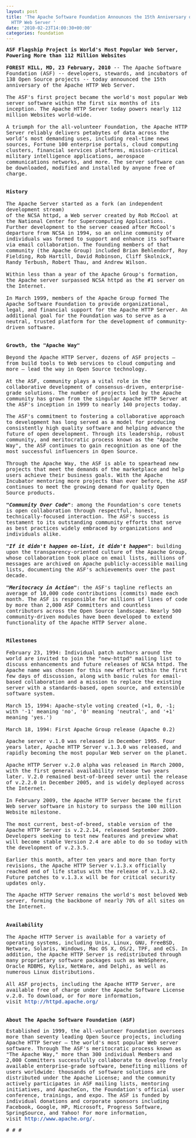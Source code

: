 ```yaml
---
layout: post
title: 'The Apache Software Foundation Announces the 15th Anniversary of the Apache
  HTTP Web Server '
date: '2010-02-23T14:00:30+00:00'
categories: foundation
---
```

<p><span class="Apple-style-span" style="font-family: monospace; font-size: 14px; line-height: 16px; "><b>ASF Flagship Project is World's Most Popular Web Server, Powering More than 112 Million Websites&nbsp;<br style="line-height: 1.2em; outline-style: none; outline-width: initial; outline-color: initial; " /></b><br style="line-height: 1.2em; outline-style: none; outline-width: initial; outline-color: initial; " /><b>FOREST HILL, MD, 23 February, 2010</b> -- The Apache Software Foundation (ASF) -- developers, stewards, and incubators of 138 Open Source projects -- today announced the 15th anniversary of the Apache HTTP Web Server.<br style="line-height: 1.2em; outline-style: none; outline-width: initial; outline-color: initial; " /><br style="line-height: 1.2em; outline-style: none; outline-width: initial; outline-color: initial; " />The ASF's first project became the world's most popular Web server software within the first six months of its inception. The Apache HTTP Server today powers nearly 112 million Websites world-wide.<br style="line-height: 1.2em; outline-style: none; outline-width: initial; outline-color: initial; " /><br style="line-height: 1.2em; outline-style: none; outline-width: initial; outline-color: initial; " />A triumph for the all-volunteer Foundation, the Apache HTTP Server reliably delivers petabytes of data across the world’s most demanding uses, including real-time news sources, Fortune 100 enterprise portals, cloud computing clusters, financial services platforms, mission-critical military intelligence applications, aerospace communications networks, and more. The server software can be downloaded, modified and installed by anyone free of charge.<br style="line-height: 1.2em; outline-style: none; outline-width: initial; outline-color: initial; " /><br style="line-height: 1.2em; outline-style: none; outline-width: initial; outline-color: initial; " /><br style="line-height: 1.2em; outline-style: none; outline-width: initial; outline-color: initial; " /><b>History</b><br style="line-height: 1.2em; outline-style: none; outline-width: initial; outline-color: initial; " /><br style="line-height: 1.2em; outline-style: none; outline-width: initial; outline-color: initial; " />The Apache Server started as a fork (an independent development stream)<br style="line-height: 1.2em; outline-style: none; outline-width: initial; outline-color: initial; " />of the NCSA httpd, a Web server created by Rob McCool at the National Center for Supercomputing Applications.&nbsp; Further development to the server ceased after McCool's departure from NCSA in 1994, so an online community of individuals was formed to support and enhance its software via email collaboration. The founding members of that community (the Apache Group) included Brian Behlendorf, Roy Fielding, Rob Hartill, David Robinson, Cliff Skolnick, Randy Terbush, Robert Thau, and Andrew Wilson.<br style="line-height: 1.2em; outline-style: none; outline-width: initial; outline-color: initial; " /><br style="line-height: 1.2em; outline-style: none; outline-width: initial; outline-color: initial; " />Within less than a year of the Apache Group's formation, the Apache server surpassed NCSA httpd as the #1 server on the Internet.<br style="line-height: 1.2em; outline-style: none; outline-width: initial; outline-color: initial; " /><br style="line-height: 1.2em; outline-style: none; outline-width: initial; outline-color: initial; " />In March 1999, members of the Apache Group formed The Apache Software Foundation to provide organizational, legal, and financial support for the Apache HTTP Server. An additional goal for the Foundation was to serve as a neutral, trusted platform for the development of community-driven software.<br style="line-height: 1.2em; outline-style: none; outline-width: initial; outline-color: initial; " /><br style="line-height: 1.2em; outline-style: none; outline-width: initial; outline-color: initial; " /><br style="line-height: 1.2em; outline-style: none; outline-width: initial; outline-color: initial; " /><b>Growth, the &quot;Apache Way&quot;</b><br style="line-height: 1.2em; outline-style: none; outline-width: initial; outline-color: initial; " /><br style="line-height: 1.2em; outline-style: none; outline-width: initial; outline-color: initial; " />Beyond the Apache HTTP Server, dozens of ASF projects – from build tools to Web services to cloud computing and more – lead the way in Open Source technology.&nbsp;<br style="line-height: 1.2em; outline-style: none; outline-width: initial; outline-color: initial; " /><br style="line-height: 1.2em; outline-style: none; outline-width: initial; outline-color: initial; " />At the ASF, community plays a vital role in the collaborative development of consensus-driven, enterprise-grade solutions. The number of projects led by the Apache community has grown from the singular Apache HTTP Server at the ASF's inception in 1999 to nearly 140 projects today.<br style="line-height: 1.2em; outline-style: none; outline-width: initial; outline-color: initial; " /><br style="line-height: 1.2em; outline-style: none; outline-width: initial; outline-color: initial; " />The ASF's commitment to fostering a collaborative approach to development has long served as a model for producing consistently high quality software and helping advance the future of open development. Through its leadership, robust community, and meritocratic process known as the &quot;Apache Way&quot;, the ASF continues to gain recognition as one of the most successful influencers in Open Source.<br style="line-height: 1.2em; outline-style: none; outline-width: initial; outline-color: initial; " /><br style="line-height: 1.2em; outline-style: none; outline-width: initial; outline-color: initial; " />Through the Apache Way, the ASF is able to spearhead new projects that meet the demands of the marketplace and help users achieve their business goals. With the Apache Incubator mentoring more projects than ever before, the ASF continues to meet the growing demand for quality Open Source products.<br style="line-height: 1.2em; outline-style: none; outline-width: initial; outline-color: initial; " /><br style="line-height: 1.2em; outline-style: none; outline-width: initial; outline-color: initial; " /><b><i>&quot;Community Over Code&quot;</i></b>: among the Foundation's core tenets is open collaboration through respectful, honest, technically-focused interaction. The ASF's success is testament to its outstanding community efforts that serve as best practices widely embraced by organizations and individuals alike.<br style="line-height: 1.2em; outline-style: none; outline-width: initial; outline-color: initial; " /><br style="line-height: 1.2em; outline-style: none; outline-width: initial; outline-color: initial; " /><b><i>&quot;If it didn't happen on-list, it didn't happen&quot;</i></b>: building upon the transparency-oriented culture of the Apache Group, whose collaboration took place on email lists, millions of messages are archived on Apache publicly-accessible mailing lists, documenting the ASF's achievements over the past decade.<br style="line-height: 1.2em; outline-style: none; outline-width: initial; outline-color: initial; " /><br style="line-height: 1.2em; outline-style: none; outline-width: initial; outline-color: initial; " /><b><i>&quot;Meritocracy in Action&quot;</i></b>: the ASF's tagline reflects an average of 10,000 code contributions (commits) made each month. The ASF is responsible for millions of lines of code by more than 2,000 ASF Committers and countless contributors across the Open Source landscape. Nearly 500 community-driven modules have been developed to extend functionality of the Apache HTTP Server alone.<br style="line-height: 1.2em; outline-style: none; outline-width: initial; outline-color: initial; " /><br style="line-height: 1.2em; outline-style: none; outline-width: initial; outline-color: initial; " /><br style="line-height: 1.2em; outline-style: none; outline-width: initial; outline-color: initial; " /><b>Milestones</b><br style="line-height: 1.2em; outline-style: none; outline-width: initial; outline-color: initial; " /><br style="line-height: 1.2em; outline-style: none; outline-width: initial; outline-color: initial; " />February 23, 1994: Individual patch authors around the world are invited&nbsp;to join the &quot;new-httpd&quot; mailing list to discuss enhancements and future&nbsp;releases of NCSA httpd. The Apache name was chosen for this new effort&nbsp;within the first few days of discussion, along with basic rules for&nbsp;email-based collaboration and a mission to replace the existing server&nbsp;with a standards-based, open source, and extensible software system.<br style="line-height: 1.2em; outline-style: none; outline-width: initial; outline-color: initial; " /><br style="line-height: 1.2em; outline-style: none; outline-width: initial; outline-color: initial; " />March 15, 1994: Apache-style voting created (+1, 0, -1; with '-1' meaning 'no', '0' meaning 'neutral', and '+1' meaning 'yes.')<br style="line-height: 1.2em; outline-style: none; outline-width: initial; outline-color: initial; " /><br style="line-height: 1.2em; outline-style: none; outline-width: initial; outline-color: initial; " />March 18, 1994: First Apache Group release (Apache 0.2)<br style="line-height: 1.2em; outline-style: none; outline-width: initial; outline-color: initial; " /><br style="line-height: 1.2em; outline-style: none; outline-width: initial; outline-color: initial; " />Apache server v.1.0 was released in December 1995. Four years later, Apache HTTP Server v.1.3.0 was released, and rapidly becoming the most popular Web server on the planet.<br style="line-height: 1.2em; outline-style: none; outline-width: initial; outline-color: initial; " /><br style="line-height: 1.2em; outline-style: none; outline-width: initial; outline-color: initial; " />Apache HTTP Server v.2.0 alpha was released in March 2000, with the first general availability release two years later. V.2.0 remained best-of-breed sever until the release of v.2.2.0 in December 2005, and is widely deployed across the Internet.&nbsp;<br style="line-height: 1.2em; outline-style: none; outline-width: initial; outline-color: initial; " /><br style="line-height: 1.2em; outline-style: none; outline-width: initial; outline-color: initial; " />In February 2009, the Apache HTTP Server became the first Web server software in history to surpass the 100 million Website milestone.<br style="line-height: 1.2em; outline-style: none; outline-width: initial; outline-color: initial; " /><br style="line-height: 1.2em; outline-style: none; outline-width: initial; outline-color: initial; " />The most current, best-of-breed, stable version of the Apache HTTP Server is v.2.2.14, released September 2009. Developers seeking to test new features and preview what will become stable Version 2.4 are able to do so today with the development of v.2.3.5.<br style="line-height: 1.2em; outline-style: none; outline-width: initial; outline-color: initial; " /><br style="line-height: 1.2em; outline-style: none; outline-width: initial; outline-color: initial; " />Earlier this month, after ten years and more than forty revisions, the Apache HTTP Server v.1.3.x officially reached end of life status with the release of v.1.3.42. Future patches to v.1.3.x will be for critical security updates only.<br style="line-height: 1.2em; outline-style: none; outline-width: initial; outline-color: initial; " /><br style="line-height: 1.2em; outline-style: none; outline-width: initial; outline-color: initial; " />The Apache HTTP Server remains the world's most beloved Web server, forming the backbone of nearly 70% of all sites on the Internet.<br style="line-height: 1.2em; outline-style: none; outline-width: initial; outline-color: initial; " /><br style="line-height: 1.2em; outline-style: none; outline-width: initial; outline-color: initial; " /><br style="line-height: 1.2em; outline-style: none; outline-width: initial; outline-color: initial; " /><b>Availability<br style="line-height: 1.2em; outline-style: none; outline-width: initial; outline-color: initial; " /></b><br style="line-height: 1.2em; outline-style: none; outline-width: initial; outline-color: initial; " />The Apache HTTP Server is available for a variety of operating systems, including Unix, Linux, GNU, FreeBSD, Netware, Solaris, Windows, Mac OS X, OS/2, TPF, and eCS. In addition, the Apache HTTP Server is redistributed through many proprietary software packages such as WebSphere, Oracle RDBMS, Kylix, NetWare, and Delphi, as well as numerous Linux distributions.<br style="line-height: 1.2em; outline-style: none; outline-width: initial; outline-color: initial; " /><br style="line-height: 1.2em; outline-style: none; outline-width: initial; outline-color: initial; " />All ASF projects, including the Apache HTTP Server, are available free of charge under the Apache Software License v.2.0. To download, or for more information, visit&nbsp;<a href="http://httpd.apache.org/" target="_blank" style="line-height: 1.2em; text-decoration: none; color: rgb(0, 51, 153); outline-style: none; outline-width: initial; outline-color: initial; ">http://httpd.apache.org/</a><br style="line-height: 1.2em; outline-style: none; outline-width: initial; outline-color: initial; " /><br style="line-height: 1.2em; outline-style: none; outline-width: initial; outline-color: initial; " /><br style="line-height: 1.2em; outline-style: none; outline-width: initial; outline-color: initial; " /><b>About The Apache Software Foundation (ASF)</b><br style="line-height: 1.2em; outline-style: none; outline-width: initial; outline-color: initial; " /></span></p><p><span class="Apple-style-span" style="font-family: monospace; font-size: 14px; line-height: 16px; ">Established in 1999, the all-volunteer Foundation oversees more than seventy leading Open Source projects, including Apache HTTP Server — the world's most popular Web server software. Through The ASF's meritocratic process known as &quot;The Apache Way,&quot; more than 300 individual Members and 2,000 Committers successfully collaborate to develop freely available enterprise-grade software, benefiting millions of users worldwide: thousands of software solutions are distributed under the Apache License; and the community actively participates in ASF mailing lists, mentoring initiatives, and ApacheCon, the Foundation's official user conference, trainings, and expo. The ASF is funded by individual donations and corporate sponsors including Facebook, Google, HP, Microsoft, Progress Software, SpringSource, and Yahoo! For more information, visit&nbsp;<a href="http://www.apache.org/" target="_blank" style="line-height: 1.2em; text-decoration: none; color: rgb(0, 51, 153); outline-style: none; outline-width: initial; outline-color: initial; ">http://www.apache.org/</a>.<br style="line-height: 1.2em; outline-style: none; outline-width: initial; outline-color: initial; " /></span></p><p><span class="Apple-style-span" style="font-family: monospace; font-size: 14px; line-height: 16px; "># # #</span>

</p>
